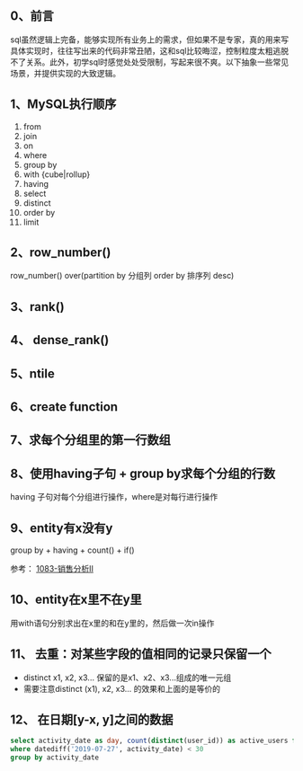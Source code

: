 ## 0、前言
sql虽然逻辑上完备，能够实现所有业务上的需求，但如果不是专家，真的用来写具体实现时，往往写出来的代码非常丑陋，这和sql比较晦涩，控制粒度太粗逃脱不了关系。此外，初学sql时感觉处处受限制，写起来很不爽。以下抽象一些常见场景，并提供实现的大致逻辑。

## 1、MySQL执行顺序
1. from 
2. join 
3. on 
4. where 
5. group by 
6. with {cube|rollup}
7. having
8. select
9. distinct 
10. order by 
11. limit 

## 2、row_number()
row_number() over(partition by 分组列 order by 排序列 desc)


## 3、rank()


## 4、 dense_rank()


## 5、ntile


## 6、create function


## 7、求每个分组里的第一行数组


## 8、使用having子句 + group by求每个分组的行数
having 子句对每个分组进行操作，where是对每行进行操作

## 9、entity有x没有y
group by + having + count() + if()


参考： [1083-销售分析II](./1083-销售分析II.md)

## 10、entity在x里不在y里
用with语句分别求出在x里的和在y里的，然后做一次in操作

## 11、 去重：对某些字段的值相同的记录只保留一个
- distinct x1, x2, x3... 保留的是x1、x2、x3...组成的唯一元组
- 需要注意distinct (x1), x2, x3... 的效果和上面的是等价的

## 12、 在日期[y-x, y]之间的数据
```sql
select activity_date as day, count(distinct(user_id)) as active_users from Activity 
where datediff('2019-07-27', activity_date) < 30 
group by activity_date
```